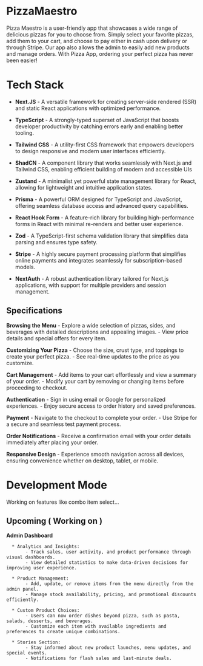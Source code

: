 # PizzaMaestro
Pizza Maestro is a user-friendly app that showcases a wide range of delicious pizzas for you to choose from. Simply select your favorite pizzas, add them to your cart, and choose to pay either in cash upon delivery or through Stripe. Our app also allows the admin to easily add new products and manage orders. With Pizza App, ordering your perfect pizza has never been easier!

# Tech Stack

- **Next.JS** - A versatile framework for creating server-side rendered (SSR) and static React applications with optimized performance.

- **TypeScript** - A strongly-typed superset of JavaScript that boosts developer productivity by catching errors early and enabling better tooling.
  
- **Tailwind CSS** - A utility-first CSS framework that empowers developers to design responsive and modern user interfaces efficiently.

- **ShadCN** - A component library that works seamlessly with Next.js and Tailwind CSS, enabling efficient building of modern and accessible UIs

- **Zustand** - A minimalist yet powerful state management library for React, allowing for lightweight and intuitive application states.

- **Prisma** - A powerful ORM designed for TypeScript and JavaScript, offering seamless database access and advanced query capabilities.

- **React Hook Form** - A feature-rich library for building high-performance forms in React with minimal re-renders and better user experience.

- **Zod** - A TypeScript-first schema validation library that simplifies data parsing and ensures type safety.

- **Stripe** -  A highly secure payment processing platform that simplifies online payments and integrates seamlessly for subscription-based models.
 
- **NextAuth** - A robust authentication library tailored for Next.js applications, with support for multiple providers and session management.


## Specifications

  **Browsing the Menu**
      - Explore a wide selection of pizzas, sides, and beverages with detailed descriptions and appealing images.
      - View price details and special offers for every item.
      
  **Customizing Your Pizza**
      - Choose the size, crust type, and toppings to create your perfect pizza.
      - See real-time updates to the price as you customize.
  
  **Cart Management**
     - Add items to your cart effortlessly and view a summary of your order.
     - Modify your cart by removing or changing items before proceeding to checkout.
    
  **Authentication**
     - Sign in using email or Google for personalized experiences.
     - Enjoy secure access to order history and saved preferences.
    
  **Payment**
     - Navigate to the checkout to complete your order.
     - Use Stripe for a secure and seamless test payment process.
    
  **Order Notifications**
     - Receive a confirmation email with your order details immediately after placing your order.
    
  **Responsive Design**
     - Experience smooth navigation across all devices, ensuring convenience whether on desktop, tablet, or mobile.


# Development Mode

  Working on features like combo item select...


## Upcoming ( Working on )
  
  **Admin Dashboard**
  
      * Analytics and Insights:    
           - Track sales, user activity, and product performance through visual dashboards.
           - View detailed statistics to make data-driven decisions for improving user experience.

      * Product Management:
           - Add, update, or remove items from the menu directly from the admin panel.
           - Manage stock availability, pricing, and promotional discounts efficiently.
        
      * Custom Product Choices:
           - Users can now order dishes beyond pizza, such as pasta, salads, desserts, and beverages.
           - Customize each item with available ingredients and preferences to create unique combinations.
      
      * Stories Section:
           - Stay informed about new product launches, menu updates, and special events.
           - Notifications for flash sales and last-minute deals.
